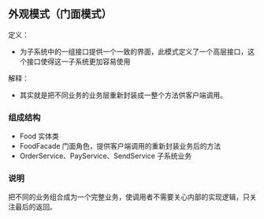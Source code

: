 ## 外观模式（门面模式）
定义：
- 为子系统中的一组接口提供一个一致的界面，此模式定义了一个高层接口，这个接口使得这一子系统更加容易使用

解释：
- 其实就是把不同业务的业务层重新封装成一整个方法供客户端调用。

### 组成结构
- Food    实体类
- FoodFacade    门面角色，提供客户端调用的重新封装业务后的方法
- OrderService、PayService、SendService    子系统业务

### 说明
把不同的业务组合成为一个完整业务，使调用者不需要关心内部的实现逻辑，只关注最后的返回。